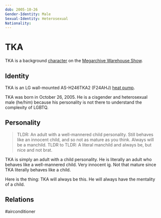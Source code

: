 ```yaml
---
dob: 2005-10-26
Gender-Identity: Male
Sexual-Identity: Heterosexual
Nationality:
---
```

# TKA

TKA is a background [character](Characters.md) on the [Megarchive Warehouse Show](Megarchive%20Warehouse%20Show.md).
## Identity

TKA is an LG wall-mounted AS-H246TKA2 (F24AHJ) [heat pump](../../Species/Air%20Conditioners.md). 

TKA was born in October 26, 2005. He is a cisgender and heterosexual male (he/him) because his personality is not there to understand the complexity of LGBTQ.

## Personality

> TLDR: An adult with a well-mannered child personality. Still behaves like an innocent child, and so not as mature as you think. Always will be a manchild.
> TLDR to TLDR: A literal manchild and always be, but nice and not brat.

TKA is simply an adult with a child personality. He is literally an adult who behaves like a well-mannered child. Very innocent ig. Not that mature since TKA literally behaves like a child.

Here is the thing: TKA will always be this. He will always have the mentality of a child.
## Relations

#airconditioner 